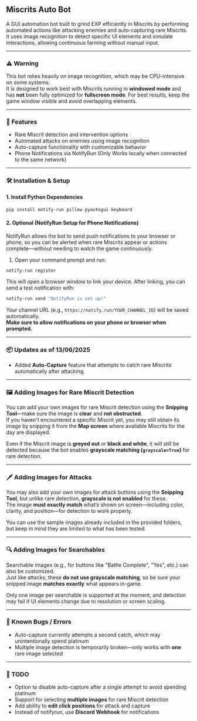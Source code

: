 ## Miscrits Auto Bot

A GUI automation bot built to grind EXP efficiently in Miscrits by performing automated actions like attacking enemies and auto-capturing rare Miscrits. It uses image recognition to detect specific UI elements and simulate interactions, allowing continuous farming without manual input.

---

### ⚠️ Warning

This bot relies heavily on image recognition, which may be CPU-intensive on some systems.  
It is designed to work best with Miscrits running in **windowed mode** and has **not** been fully optimized for **fullscreen mode**. For best results, keep the game window visible and avoid overlapping elements.

---

### 🚀 Features

- Rare Miscrit detection and intervention options
- Automated attacks on enemies using image recognition
- Auto-capture functionality with customizable behavior  
- Phone Notifications via NotifyRun (Only Works locally when connected to the same network)

---

### 🛠️ Installation & Setup

#### 1. Install Python Dependencies

```bash
pip install notify-run pillow pyautogui keyboard
```

#### 2. Optional (NotifyRun Setup for Phone Notifications)

NotifyRun allows the bot to send push notifications to your browser or phone, so you can be alerted when rare Miscrits appear or actions complete—without needing to watch the game continuously.

1. Open your command prompt and run:

```bash
notify-run register
```

This will open a browser window to link your device. After linking, you can send a test notification with:

```bash
notify-run send "NotifyRun is set up!"
```

Your channel URL (e.g., `https://notify.run/YOUR_CHANNEL_ID`) will be saved automatically.  
**Make sure to allow notifications on your phone or browser when prompted.**

---

### 📦 Updates as of 13/06/2025

- Added **Auto-Capture** feature that attempts to catch rare Miscrits automatically after attacking.

---

### 🖼️ Adding Images for Rare Miscrit Detection

You can add your own images for rare Miscrit detection using the **Snipping Tool**—make sure the image is **clear** and **not obstructed**.  
If you haven't encountered a specific Miscrit yet, you may still obtain its image by snipping it from the **Map screen** where available Miscrits for the day are displayed.

Even if the Miscrit image is **greyed out** or **black and white**, it will still be detected because the bot enables **grayscale matching (`grayscale=True`)** for rare detection.

---

### 🗡️ Adding Images for Attacks

You may also add your own images for attack buttons using the **Snipping Tool**, but unlike rare detection, **grayscale is not enabled** for these.  
The image **must exactly match** what’s shown on screen—including color, clarity, and position—for detection to work properly.

You can use the sample images already included in the provided folders, but keep in mind they are limited to what has been tested.

---

### 🔍 Adding Images for Searchables

Searchable images (e.g., for buttons like "Battle Complete", "Yes", etc.) can also be customized.  
Just like attacks, these **do not use grayscale matching**, so be sure your snipped image **matches exactly** what appears in-game.  

Only one image per searchable is supported at the moment, and detection may fail if UI elements change due to resolution or screen scaling.

---

### 🐛 Known Bugs / Errors

- Auto-capture currently attempts a second catch, which may unintentionally spend platinum  
- Multiple image detection is temporarily broken—only works with **one** rare image selected  

---

### 📝 TODO

- Option to disable auto-capture after a single attempt to avoid spending platinum  
- Support for selecting **multiple images** for rare Miscrit detection  
- Add ability to **edit click positions** for attack and capture
- Instead of notifyrun, use **Discord Webhook** for notifications
